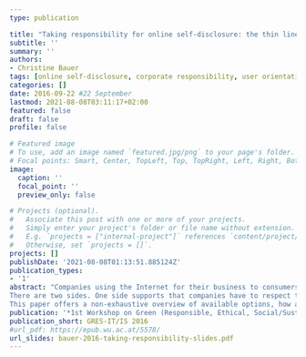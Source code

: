 ```yaml
---
type: publication

title: "Taking responsibility for online self-disclosure: the thin line between a company's user orientation and user surveillance"
subtitle: ''
summary: ''
authors:
- Christine Bauer
tags: [online self-disclosure, corporate responsibility, user orientation, surveillance]
categories: []
date: 2016-09-22 #22 September
lastmod: 2021-08-08T03:11:17+02:00
featured: false
draft: false
profile: false

# Featured image
# To use, add an image named `featured.jpg/png` to your page's folder.
# Focal points: Smart, Center, TopLeft, Top, TopRight, Left, Right, BottomLeft, Bottom, BottomRight.
image:
  caption: ''
  focal_point: ''
  preview_only: false

# Projects (optional).
#   Associate this post with one or more of your projects.
#   Simply enter your project's folder or file name without extension.
#   E.g. `projects = ["internal-project"]` references `content/project/deep-learning/index.md`.
#   Otherwise, set `projects = []`.
projects: []
publishDate: '2021-08-08T01:13:51.885124Z'
publication_types:
- '1'
abstract: "Companies using the Internet for their business to consumers (business-to-consumer; B2C) frequently require users to disclose personal information. Online social networks (e.g., Facebook) and other social media services would be nonexistent without having users disclosing personal information. However, for users it is not always favorable to provide personal information openly. The digital availability of personal information facilitates copying, transmitting, and integrating such information easily, and the exploitation of personal information could, thus, result in serious threats which can be both financial and social if in the wrong hands. Still, users' self-disclosing behavior is manipulable. In short, companies could use system design to either manipulate users to disclose less or more personal information. But what is the role of the company in this context? Is it morally okay to exploit users' personal information for their own profit? Or do companies have the responsibility to remunerate users whose personal information they exploit? Do companies have the responsibility to protect users from self-disclosing too much? 
There are two sides. One side supports that companies have to respect the users' desire for privacy and cannot collect and exploit at all their personal information for the companies' profit. The other side claims that if users give away their personal information abundantly and freely (e.g., on online social networks), why not use it; those that do not want to provide their personal information should not use the offered service. Total surveillance and full privacy are the two extreme poles, of course. Hybrid forms are possible and currently reality.
This paper offers a non-exhaustive overview of available options, how a company may address this issue."
publication: '*1st Workshop on Green (Responsible, Ethical, Social/Sustainable) IT and IS---the Corporate Perspective*'
publication_short: GRES-IT/IS 2016
#url_pdf: https://epub.wu.ac.at/5578/
url_slides: bauer-2016-taking-responsibility-slides.pdf
---
```

